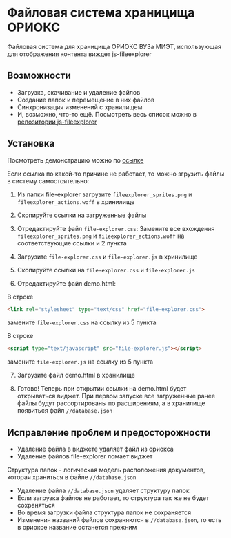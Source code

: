 Файловая система храницища ОРИОКС
========================

Файловая система для храницища ОРИОКС ВУЗа МИЭТ, использующая для отображения контента виждет js-fileexplorer

Возможности
--------

* Загрузка, скачивание и удаление файлов
* Создание папок и перемещение в них файлов
* Синхронизация изменений с хранилищем
* И, возможно, что-то ещё. Посмотреть весь список можно в [репозитории js-fileexplorer](https://github.com/cubiclesoft/js-fileexplorer)

Установка
---------------

Посмотреть демонстрацию можно по [ссылке](https://orioks.miet.ru/storage/d/1429688/4311593211ac0139138cce72debc9e97845db30d/demo%20orioks.html)

Если ссылка по какой-то причине не работает, то можно згрузить файлы в систему самостоятельно:

1. Из папки file-explorer загрузите `fileexplorer_sprites.png` и `fileexplorer_actions.woff` в хринилище

2. Скопируйте ссылки на загруженные файлы

3. Отредактируйте файл `file-explorer.css`: Замените все вхождения `fileexplorer_sprites.png` и `fileexplorer_actions.woff` на соответствующие ссылки и 2 пункта

4. Загрузите `file-explorer.css` и `file-explorer.js` в хринилище

5. Скопируйте ссылки на `file-explorer.css` и `file-explorer.js`

6. Отредактируйте файл demo.html:

В строке 
```html
<link rel="stylesheet" type="text/css" href="file-explorer.css">
```
замените `file-explorer.css` на ссылку из 5 пункта

В строке
```html
<script type="text/javascript" src="file-explorer.js"></script>
```
замените `file-explorer.js` на ссылку из 5 пункта

7. Загрузите файл demo.html в хранилище

8. Готово! Теперь при открытии ссылки на demo.html будет открываться виджет.
При первом запуске все загруженные ранее файлы будут рассортированы по расширениям,
а в хранилище появиться файл `//database.json`

Исправление проблем и предосторожности
---------------

* Удаление файла в виджете удаляет файл из ориокса
* Удаление файлов file-explorer ломает виджет

Структура папок - логическая модель расположения документов, которая храниться в файле `//database.json`
* Удаление файла `//database.json` удаляет структуру папок
* Если загрузка файлов не работает, то структура так же не будет сохраняться
* Во время загрузки файла структура папок не сохраняется
* Изменения названий файлов сохраняются в  `//database.json`, то есть в ориоксе название останется прежним